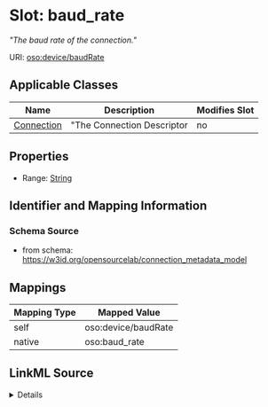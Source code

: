 

# Slot: baud_rate


_"The baud rate of the connection."_





URI: [oso:device/baudRate](http://w3id.org/oso/device/baudRate)



<!-- no inheritance hierarchy -->





## Applicable Classes

| Name | Description | Modifies Slot |
| --- | --- | --- |
| [Connection](Connection.md) | "The Connection Descriptor |  no  |







## Properties

* Range: [String](String.md)





## Identifier and Mapping Information







### Schema Source


* from schema: https://w3id.org/opensourcelab/connection_metadata_model




## Mappings

| Mapping Type | Mapped Value |
| ---  | ---  |
| self | oso:device/baudRate |
| native | oso:baud_rate |




## LinkML Source

<details>
```yaml
name: baud_rate
description: '"The baud rate of the connection."'
from_schema: https://w3id.org/opensourcelab/connection_metadata_model
rank: 1000
slot_uri: oso:device/baudRate
alias: baud_rate
domain_of:
- Connection
range: string
required: false

```
</details>
